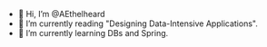 - 👋 Hi, I’m @AEthelheard
- 👀 I’m currently reading "Designing Data-Intensive Applications".
- 🌱 I’m currently learning DBs and Spring.

